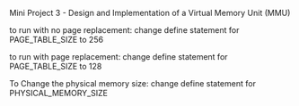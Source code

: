Mini Project 3 - Design and Implementation of a Virtual Memory Unit (MMU)

to run with no page replacement:
change define statement for PAGE_TABLE_SIZE to 256

to run with page replacement:
change define statement for PAGE_TABLE_SIZE to 128

To Change the physical memory size:
change define statement for PHYSICAL_MEMORY_SIZE